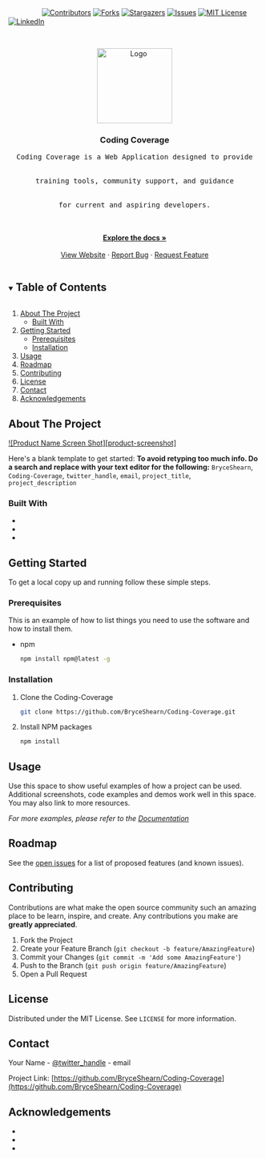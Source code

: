 <i></i> 　　  　　[![Contributors][contributors-shield]][contributors-url]
[![Forks][forks-shield]][forks-url]
[![Stargazers][stars-shield]][stars-url]
[![Issues][issues-shield]][issues-url]
[![MIT License][license-shield]][license-url]
[![LinkedIn][linkedin-shield]][linkedin-url]



<!-- PROJECT LOGO -->
<br />
<p align="center">
  <a href="https://github.com/BryceShearn/Coding-Coverage">
    <img src="http://3.140.95.0:8080/CodingCoverage/images/codingCoverage.png" alt="Logo" width="150" height="150">
  </a>

  <h3 align="center">Coding Coverage</h3>

  <p align="center">
    <kbd>
      Coding Coverage is a Web Application designed to provide
      <br />
      <br />
      <br />
      training tools, community support, and guidance 
      <br />
      <br />
      <br />
      for current and aspiring developers.   
      <br />
      <br />
      <br />
    </kbd>
  <br />
    <a href="https://github.com/BryceShearn/Coding-Coverage"><strong>Explore the docs »</strong></a>
    <br />
    <br />
    <a href="https://tinyurl.com/CodingCoverage">View Website</a>
    ·
    <a href="https://github.com/BryceShearn/Coding-Coverage/issues">Report Bug</a>
    ·
    <a href="https://github.com/BryceShearn/Coding-Coverage/issues">Request Feature</a>
  </p>
</p>



<!-- TABLE OF CONTENTS -->
<details open="open">
  <summary><h2 style="display: inline-block">Table of Contents</h2></summary>
  <ol>
    <li>
      <a href="#about-the-project">About The Project</a>
      <ul>
        <li><a href="#built-with">Built With</a></li>
      </ul>
    </li>
    <li>
      <a href="#getting-started">Getting Started</a>
      <ul>
        <li><a href="#prerequisites">Prerequisites</a></li>
        <li><a href="#installation">Installation</a></li>
      </ul>
    </li>
    <li><a href="#usage">Usage</a></li>
    <li><a href="#roadmap">Roadmap</a></li>
    <li><a href="#contributing">Contributing</a></li>
    <li><a href="#license">License</a></li>
    <li><a href="#contact">Contact</a></li>
    <li><a href="#acknowledgements">Acknowledgements</a></li>
  </ol>
</details>



<!-- ABOUT THE PROJECT -->
## About The Project

[![Product Name Screen Shot][product-screenshot]](https://example.com)

Here's a blank template to get started:
**To avoid retyping too much info. Do a search and replace with your text editor for the following:**
`BryceShearn`, `Coding-Coverage`, `twitter_handle`, `email`, `project_title`, `project_description`


### Built With

* []()
* []()
* []()



<!-- GETTING STARTED -->
## Getting Started

To get a local copy up and running follow these simple steps.

### Prerequisites

This is an example of how to list things you need to use the software and how to install them.
* npm
  ```sh
  npm install npm@latest -g
  ```

### Installation

1. Clone the Coding-Coverage
   ```sh
   git clone https://github.com/BryceShearn/Coding-Coverage.git
   ```
2. Install NPM packages
   ```sh
   npm install
   ```



<!-- USAGE EXAMPLES -->
## Usage

Use this space to show useful examples of how a project can be used. Additional screenshots, code examples and demos work well in this space. You may also link to more resources.

_For more examples, please refer to the [Documentation](https://example.com)_



<!-- ROADMAP -->
## Roadmap

See the [open issues](https://github.com/BryceShearn/Coding-Coverage/issues) for a list of proposed features (and known issues).



<!-- CONTRIBUTING -->
## Contributing

Contributions are what make the open source community such an amazing place to be learn, inspire, and create. Any contributions you make are **greatly appreciated**.

1. Fork the Project
2. Create your Feature Branch (`git checkout -b feature/AmazingFeature`)
3. Commit your Changes (`git commit -m 'Add some AmazingFeature'`)
4. Push to the Branch (`git push origin feature/AmazingFeature`)
5. Open a Pull Request



<!-- LICENSE -->
## License

Distributed under the MIT License. See `LICENSE` for more information.



<!-- CONTACT -->
## Contact

Your Name - [@twitter_handle](https://twitter.com/twitter_handle) - email

Project Link: [https://github.com/BryceShearn/Coding-Coverage](https://github.com/BryceShearn/Coding-Coverage)



<!-- ACKNOWLEDGEMENTS -->
## Acknowledgements

* []()
* []()
* []()





<!-- MARKDOWN LINKS & IMAGES -->
<!-- https://www.markdownguide.org/basic-syntax/#reference-style-links -->
[contributors-shield]: https://img.shields.io/github/contributors/BryceShearn/Coding-Coverage.svg?style=for-the-badge
[contributors-url]: https://github.com/BryceShearn/Coding-Coverage/graphs/contributors
[forks-shield]: https://img.shields.io/github/forks/BryceShearn/Coding-Coverage.svg?style=for-the-badge
[forks-url]: https://github.com/BryceShearn/Coding-Coverage/network/members
[stars-shield]: https://img.shields.io/github/stars/BryceShearn/Coding-Coverage.svg?style=for-the-badge
[stars-url]: https://github.com/BryceShearn/Coding-Coverage/stargazers
[issues-shield]: https://img.shields.io/github/issues/BryceShearn/Coding-Coverage.svg?style=for-the-badge
[issues-url]: https://github.com/BryceShearn/Coding-Coverage/issues
[license-shield]: https://img.shields.io/github/license/BryceShearn/Coding-Coverage.svg?style=for-the-badge
[license-url]: https://github.com/BryceShearn/Coding-Coverage/blob/master/LICENSE.txt
[linkedin-shield]: https://img.shields.io/badge/-LinkedIn-black.svg?style=for-the-badge&logo=linkedin&colorB=555
[linkedin-url]: https://linkedin.com/in/BryceShearn
